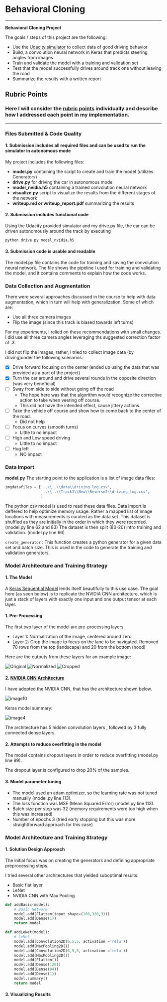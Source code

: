 # **Behavioral Cloning** 

---

**Behavioral Cloning Project**

The goals / steps of this project are the following:
* Use the [Udacity simulator](https://github.com/udacity/self-driving-car-sim) to collect data of good driving behavior
* Build, a convolution neural network in Keras that predicts steering angles from images
* Train and validate the model with a training and validation set
* Test that the model successfully drives around track one without leaving the road
* Summarize the results with a written report


[//]: # (Image References)

[image1]: ./images/original.jpg "Original"
[image2]: ./images/normalized.jpg "Normalized"
[image3]: ./images/cropped.jpg "Cropped"
[image4]: ./images/model_architecture.jpg "Architecture"
[image5]: ./images/layer1.jpg "Layer1"
[image6]: ./images/layer2.jpg "Layer2"
[image7]: ./images/layer3.jpg "Layer3"
[image8]: ./images/layer4.jpg "Layer4"
[image9]: ./images/layer5.jpg "Layer5"
[image10]: ./images/archschematic.jpg "Arch"


[1]: <https://images.nvidia.com/content/tegra/automotive/images/2016/solutions/pdf/end-to-end-dl-using-px.pdf> "NVIDIA CNN"

## Rubric Points
### Here I will consider the [rubric points](https://review.udacity.com/#!/rubrics/432/view) individually and describe how I addressed each point in my implementation.  

---
### Files Submitted & Code Quality

#### 1. Submission includes all required files and can be used to run the simulator in autonomous mode

My project includes the following files:
* **model.py** containing the script to create and train the model (utilizes Generators)
* **drive.py** for driving the car in autonomous mode
* **model_nvidia.h5** containing a trained convolution neural network 
* **visualize.py** script to visualize the results from the different stages of the network 
* **writeup.md or writeup_report.pdf** summarizing the results

#### 2. Submission includes functional code
Using the Udacity provided simulator and my drive.py file, the car can be driven autonomously around the track by executing 
```sh
python drive.py model_nvidia.h5
```

#### 3. Submission code is usable and readable

The model.py file contains the code for training and saving the convolution neural network. The file shows the pipeline I used for training and validating the model, and it contains comments to explain how the code works.

### Data Collection and Augmentation

There were several approaches discussed in the course to help with data augmentation, which in turn will help with generalization. Some of which are:

* Use all three camera images
* Flip the image (since this track is biased towards left turns)

For my experiments, I relied on these recommendations with small changes. I did use all three camera angles leveraging ths suggested correction factor of .3.

I did not flip the images, rather, I tried to collect image data (by driving)under the following scenarios:

* [x] Drive forward focusing on the center (ended up using the data that was provided as a part of the project)
* [x] Turn the car around and drive several rounds in the opposite direction (was very beneficial)
* [ ] Sway from side to side without going off the road 
    * The hope here was that the algorithm would recognize the corrective action to take when veering off course.
    * This did not have the intended effect, cause jittery actions.
* [ ] Take the vehicle off course and show how to come back to the center of the road.
    * Did not help
* [ ] Focus on curves (smooth turns)
    * Little to no impact
* [ ] High and Low speed driving
    * Little to no impact
* [ ] Hug left 
    * NO impact

### Data Import

**model.py**
The starting point to the application is a list of image data files:

``` python
imgdatafiles = ['..\\..\\data\\driving_log.csv',
                '..\\..\\Track1\\New\\Reverse2\\driving_log.csv',
                ]
```

The python csv model is used to read these data files.
Data import is deffered to help optimize memory usage.
Rather a mapped list of image locations with measurements is curated as the data set.
This dataset is shuffled as they are initially in the order in which they were recorded. (model.py line 62 and 83)
The dataset is then split (80-20) intro training and validation. (model.py line 66)

```create_generator``` : This function creates a python generator for a given data set and batch size.  This is used in the code to generate the training and validation generators.

### Model Architecture and Training Strategy
#### 1. The Model

A [Keras Sequential Model](https://keras.io/guides/sequential_model) lends itself beautifully to this use case. The goal here (as seen below) is to replicate the NVIDIA CNN architecture, which is just a stack of layers with exactly one input and one output tensor at each layer.

#### 1. Pre-Processing

The first two layer of the model are pre-processing layers.
* Layer 1: Normalization of the image, centered around zero
* Layer 2: Crop the image to focus on the lane to be navigated. Removed 70 rows from the top (landscape) and 20 from the bottom (hood)

Here are the outputs from these layers for an example image:

![Original][image1]
![Normalized][image2]
![Cropped][image3]

#### 2. [NVIDIA CNN Architecture][1]

I have adopted the NVIDIA CNN, that has the architecture shown below. 

![image10]

Keras model summary:

![image4]

The architecture has 5 hidden convolution layers , followed by 3 fully connected dense layers.

#### 2. Attempts to reduce overfitting in the model

The model contains dropout layers in order to reduce overfitting (model.py line 99). 

The dropout layer is configured to drop 20% of the samples. 

#### 3. Model parameter tuning

* The model used an adam optimizer, so the learning rate was not tuned manually (model.py line 113).
* The loss function was MSE (Mean Squared Error) (model.py line 113).
* Batch size per step was 32 (memory requirements were too high when this was increased)
* Number of epochs 3 (tried early stopping but this was more straightforward approach for this case)

### Model Architecture and Training Strategy

#### 1. Solution Design Approach

The initial focus was on creating the generators and defining appropriate preprocessing steps. 

I tried several other architectures that yielded suboptimal results:
* Basic flat layer
* LeNet
* NVIDIA CNN with Max Pooling 

``` python
def addBasic(model):
    # Basic Network
    model.add(Flatten(input_shape=(160,320,3)))
    model.add(Dense(1))
    return model

def addLeNet(model):
    # LeNet
    model.add(Convolution2D(6,5,5, activation ='relu'))
    model.add(MaxPooling2D())
    model.add(Convolution2D(6,5,5, activation ='relu'))
    model.add(MaxPooling2D())
    model.add(Flatten())
    model.add(Dense(120))
    model.add(Dense(84))
    model.add(Dense(1))
    model.summary()
    return model
```

#### 3. Visualizing Results
